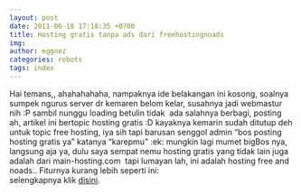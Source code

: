 ```yaml
---
layout: post
date: 2011-06-18 17:18:35 +0700
title: Hosting gratis tanpa ads dari freehostingnoads
img: 
author: eggoez
categories: robots
tags: index
---
```

<p>Hai temans,, ahahahahaha, nampaknya ide belakangan ini kosong, soalnya sumpek ngurus server dr kemaren belom kelar, susahnya jadi webmastur nih :P sambil nunggu loading betulin tidak&nbsp; ada salahnya berbagi, posting ah, artikel ini bertopic hosting gratis :D kayaknya kemarin sudah ditutup deh untuk topic free hosting, iya sih tapi barusan senggol admin “bos posting hosting gratis ya” katanya “karepmu” :ek: mungkin lagi mumet bigBos nya, langsung aja ya, dulu saya sempat nemu hosting gratis yang tidak lain juga adalah dari main-hosting.com&nbsp; tapi lumayan lah, ini adalah hosting free and noads.. Fiturnya kurang lebih seperti ini:<br>
selengkapnya klik <a title="Lihat Sumbernya" href="https://ciutirc.blogspot.com/2011/06/hosting-gratis-tanpa-ads-dari.html">disini</a>.</p>
